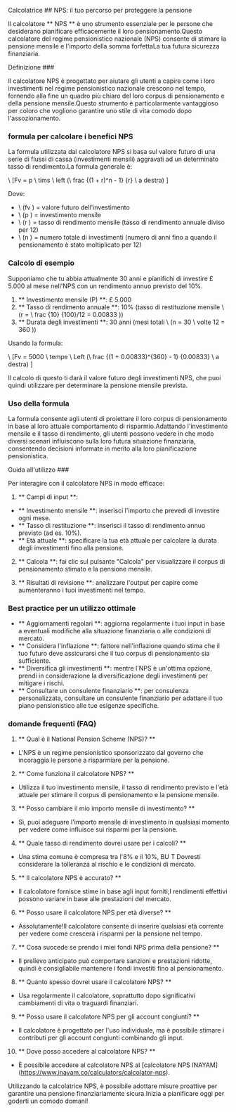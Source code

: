 Calcolatrice ## NPS: il tuo percorso per proteggere la pensione

Il calcolatore ** NPS ** è uno strumento essenziale per le persone che desiderano pianificare efficacemente il loro pensionamento.Questo calcolatore del regime pensionistico nazionale (NPS) consente di stimare la pensione mensile e l'importo della somma forfettaLa tua futura sicurezza finanziaria.

Definizione ###

Il calcolatore NPS è progettato per aiutare gli utenti a capire come i loro investimenti nel regime pensionistico nazionale crescono nel tempo, fornendo alla fine un quadro più chiaro del loro corpus di pensionamento e della pensione mensile.Questo strumento è particolarmente vantaggioso per coloro che vogliono garantire uno stile di vita comodo dopo l'assozionamento.

### formula per calcolare i benefici NPS

La formula utilizzata dal calcolatore NPS si basa sul valore futuro di una serie di flussi di cassa (investimenti mensili) aggravati ad un determinato tasso di rendimento.La formula generale è:

\ [Fv = p \ tims \ left (\ frac {(1 + r)^n - 1} {r} \ a destra) \]

Dove:
- \ (fv \) = valore futuro dell'investimento
- \ (p \) = investimento mensile
- \ (r \) = tasso di rendimento mensile (tasso di rendimento annuale diviso per 12)
- \ (n \) = numero totale di investimenti (numero di anni fino a quando il pensionamento è stato moltiplicato per 12)

### Calcolo di esempio

Supponiamo che tu abbia attualmente 30 anni e pianifichi di investire £ 5.000 al mese nell'NPS con un rendimento annuo previsto del 10%.

1. ** Investimento mensile (P) **: £ 5.000
2. ** Tasso di rendimento annuale **: 10% (tasso di restituzione mensile \ (r = \ frac {10} {100}/12 = 0.00833 \))
3. ** Durata degli investimenti **: 30 anni (mesi totali \ (n = 30 \ volte 12 = 360 \))

Usando la formula:

\ [Fv = 5000 \ tempe \ Left (\ frac {(1 + 0.00833)^{360} - 1} {0.00833} \ a destra) \]

Il calcolo di questo ti darà il valore futuro degli investimenti NPS, che puoi quindi utilizzare per determinare la pensione mensile prevista.

### Uso della formula

La formula consente agli utenti di proiettare il loro corpus di pensionamento in base al loro attuale comportamento di risparmio.Adattando l'investimento mensile e il tasso di rendimento, gli utenti possono vedere in che modo diversi scenari influiscono sulla loro futura situazione finanziaria, consentendo decisioni informate in merito alla loro pianificazione pensionistica.

Guida all'utilizzo ###

Per interagire con il calcolatore NPS in modo efficace:

1. ** Campi di input **:
- ** Investimento mensile **: inserisci l'importo che prevedi di investire ogni mese.
- ** Tasso di restituzione **: inserisci il tasso di rendimento annuo previsto (ad es. 10%).
- ** Età attuale **: specificare la tua età attuale per calcolare la durata degli investimenti fino alla pensione.

2. ** Calcola **: fai clic sul pulsante "Calcola" per visualizzare il corpus di pensionamento stimato e la pensione mensile.

3. ** Risultati di revisione **: analizzare l'output per capire come aumenteranno i tuoi investimenti nel tempo.

### Best practice per un utilizzo ottimale

- ** Aggiornamenti regolari **: aggiorna regolarmente i tuoi input in base a eventuali modifiche alla situazione finanziaria o alle condizioni di mercato.
- ** Considera l'inflazione **: fattore nell'inflazione quando stima che il tuo futuro deve assicurarsi che il tuo corpus di pensionamento sia sufficiente.
- ** Diversifica gli investimenti **: mentre l'NPS è un'ottima opzione, prendi in considerazione la diversificazione degli investimenti per mitigare i rischi.
- ** Consultare un consulente finanziario **: per consulenza personalizzata, consultare un consulente finanziario per adattare il tuo piano pensionistico alle tue esigenze specifiche.

### domande frequenti (FAQ)

1. ** Qual è il National Pension Scheme (NPS)? **
- L'NPS è un regime pensionistico sponsorizzato dal governo che incoraggia le persone a risparmiare per la pensione.

2. ** Come funziona il calcolatore NPS? **
- Utilizza il tuo investimento mensile, il tasso di rendimento previsto e l'età attuale per stimare il corpus di pensionamento e la pensione mensile.

3. ** Posso cambiare il mio importo mensile di investimento? **
- Sì, puoi adeguare l'importo mensile di investimento in qualsiasi momento per vedere come influisce sui risparmi per la pensione.

4. ** Quale tasso di rendimento dovrei usare per i calcoli? **
- Una stima comune è compresa tra l'8% e il 10%, BU T Dovresti considerare la tolleranza al rischio e le condizioni di mercato.

5. ** Il calcolatore NPS è accurato? **
- Il calcolatore fornisce stime in base agli input forniti;I rendimenti effettivi possono variare in base alle prestazioni del mercato.

6. ** Posso usare il calcolatore NPS per età diverse? **
- Assolutamente!Il calcolatore consente di inserire qualsiasi età corrente per vedere come crescerà i risparmi per la pensione nel tempo.

7. ** Cosa succede se prendo i miei fondi NPS prima della pensione? **
- Il prelievo anticipato può comportare sanzioni e prestazioni ridotte, quindi è consigliabile mantenere i fondi investiti fino al pensionamento.

8. ** Quanto spesso dovrei usare il calcolatore NPS? **
- Usa regolarmente il calcolatore, soprattutto dopo significativi cambiamenti di vita o traguardi finanziari.

9. ** Posso usare il calcolatore NPS per gli account congiunti? **
- Il calcolatore è progettato per l'uso individuale, ma è possibile stimare i contributi per gli account congiunti combinando gli input.

10. ** Dove posso accedere al calcolatore NPS? **
- È possibile accedere al calcolatore NPS al [calcolatore NPS INAYAM] (https://www.inayam.co/calculators/calcolator-nps).

Utilizzando la calcolatrice NPS, è possibile adottare misure proattive per garantire una pensione finanziariamente sicura.Inizia a pianificare oggi per goderti un comodo domani!